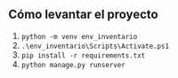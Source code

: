## Cómo levantar el proyecto

1. `python -m venv env_inventario`  
2. `.\env_inventario\Scripts\Activate.ps1` 
3. `pip install -r requirements.txt`  
4. `python manage.py runserver` 
